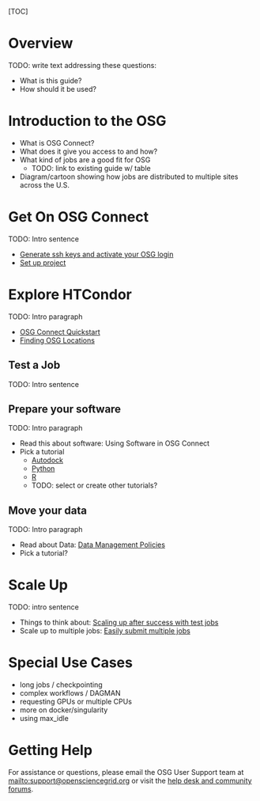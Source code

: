 [title]: - "Getting Started on the OSG"

[TOC]

# Overview

TODO: write text addressing these questions: 

- What is this guide?
- How should it be used?

# Introduction to the OSG

<!-- link to video when finished --> 

- What is OSG Connect?
- What does it give you access to and how?
- What kind of jobs are a good fit for OSG
    - TODO: link to existing guide w/ table 
- Diagram/cartoon showing how jobs are distributed to multiple sites across the U.S.

# Get On OSG Connect

TODO: Intro sentence

- [Generate ssh keys and activate your OSG login]()
- [Set up project]()

# Explore HTCondor

TODO: Intro paragraph

- [OSG Connect Quickstart]()
- [Finding OSG Locations]()

## Test a Job

TODO: Intro sentence

## Prepare your software

TODO: Intro paragraph

- Read this about software: Using Software in OSG Connect
- Pick a tutorial
    - [Autodock]()
    - [Python]()
    - [R]()
    - TODO: select or create other tutorials? 

## Move your data

TODO: Intro paragraph

- Read about Data: [Data Management Policies]()
- Pick a tutorial?

<!-- TODO: add guides
## Organize your files*
## Troubleshooting*
-->

# Scale Up

TODO: intro sentence

- Things to think about: [Scaling up after success with test jobs]()
- Scale up to multiple jobs: [Easily submit multiple jobs]()

<!-- TODO: Making jobs resilient* -->

# Special Use Cases

- long jobs / checkpointing
- complex workflows / DAGMAN
- requesting GPUs or multiple CPUs
- more on docker/singularity
- using max_idle

# Getting Help 

For assistance or questions, please email the OSG User Support team  at <mailto:support@opensciencegrid.org> or visit the [help desk and community forums](http://support.opensciencegrid.org).

